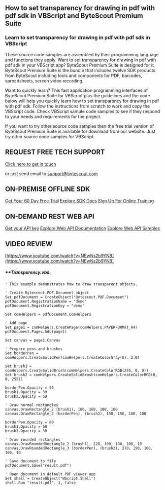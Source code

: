 ## How to set transparency for drawing in pdf with pdf sdk in VBScript and ByteScout Premium Suite

### Learn to set transparency for drawing in pdf with pdf sdk in VBScript

These source code samples are assembled by their programming language and functions they apply. Want to set transparency for drawing in pdf with pdf sdk in your VBScript app? ByteScout Premium Suite is designed for it. ByteScout Premium Suite is the bundle that includes twelve SDK products from ByteScout including tools and components for PDF, barcodes, spreadsheets, screen video recording.

Want to quickly learn? This fast application programming interfaces of ByteScout Premium Suite for VBScript plus the guidelines and the code below will help you quickly learn how to set transparency for drawing in pdf with pdf sdk. Follow the instructions from scratch to work and copy the VBScript code. Check VBScript sample code samples to see if they respond to your needs and requirements for the project.

If you want to try other source code samples then the free trial version of ByteScout Premium Suite is available for download from our website. Just try other source code samples for VBScript.

## REQUEST FREE TECH SUPPORT

[Click here to get in touch](https://bytescout.zendesk.com/hc/en-us/requests/new?subject=ByteScout%20Premium%20Suite%20Question)

or just send email to [support@bytescout.com](mailto:support@bytescout.com?subject=ByteScout%20Premium%20Suite%20Question) 

## ON-PREMISE OFFLINE SDK 

[Get Your 60 Day Free Trial](https://bytescout.com/download/web-installer?utm_source=github-readme)
[Explore SDK Docs](https://bytescout.com/documentation/index.html?utm_source=github-readme)
[Sign Up For Online Training](https://academy.bytescout.com/)


## ON-DEMAND REST WEB API

[Get your API key](https://pdf.co/documentation/api?utm_source=github-readme)
[Explore Web API Documentation](https://pdf.co/documentation/api?utm_source=github-readme)
[Explore Web API Samples](https://github.com/bytescout/ByteScout-SDK-SourceCode/tree/master/PDF.co%20Web%20API)

## VIDEO REVIEW

[https://www.youtube.com/watch?v=NEwNs2b9YN8](https://www.youtube.com/watch?v=NEwNs2b9YN8)




<!-- code block begin -->

##### ****Transparency.vbs:**
    
```
' This example demonstrates how to draw transparent objects.

' Create Bytescout.PDF.Document object
Set pdfDocument = CreateObject("Bytescout.PDF.Document")
pdfDocument.RegistrationName = "demo"
pdfDocument.RegistrationKey = "demo"

Set comHelpers = pdfDocument.ComHelpers

' Add page
Set page1 = comHelpers.CreatePage(comHelpers.PAPERFORMAT_A4)
pdfDocument.Pages.Add(page1)

Set canvas = page1.Canvas

' Prepare pens and brushes
Set borderPen = comHelpers.CreateSolidPen(comHelpers.CreateColorGray(0), 2.0)

Set brush1 = comHelpers.CreateSolidBrush(comHelpers.CreateColorRGB(255, 0, 0))
Set brush2 = comHelpers.CreateSolidBrush(comHelpers.CreateColorRGB(0, 0, 255))

borderPen.Opacity = 50
brush1.Opacity = 30
brush2.Opacity = 60

' Draw normal rectangles
canvas.DrawRectangle_2 (brush1), 100, 100, 100, 100
canvas.DrawRectangle_3 (borderPen), (brush2), 150, 150, 100, 100

borderPen.Opacity = 80
brush1.Opacity = 60
brush2.Opacity = 30

' Draw rounded rectangles
canvas.DrawRoundedRectangle_2 (brush1), 220, 100, 100, 100, 10
canvas.DrawRoundedRectangle_3 (borderPen), (brush2), 270, 150, 100, 100, 10

' Save document to file
pdfDocument.Save("result.pdf")

' Open document in default PDF viewer app
Set shell = CreateObject("WScript.Shell")
shell.Run "result.pdf", 1, false

```

<!-- code block end -->